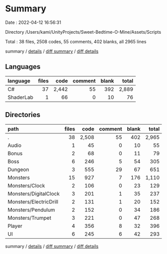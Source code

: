 # Summary

Date : 2022-04-12 16:56:31

Directory /Users/kami/UnityProjects/Sweet-Bedtime-O-Mine/Assets/Scripts

Total : 38 files,  2508 codes, 55 comments, 402 blanks, all 2965 lines

summary / [details](details.md) / [diff summary](diff.md) / [diff details](diff-details.md)

## Languages
| language | files | code | comment | blank | total |
| :--- | ---: | ---: | ---: | ---: | ---: |
| C# | 37 | 2,442 | 55 | 392 | 2,889 |
| ShaderLab | 1 | 66 | 0 | 10 | 76 |

## Directories
| path | files | code | comment | blank | total |
| :--- | ---: | ---: | ---: | ---: | ---: |
| . | 38 | 2,508 | 55 | 402 | 2,965 |
| Audio | 1 | 45 | 0 | 10 | 55 |
| Bonus | 2 | 68 | 0 | 11 | 79 |
| Boss | 6 | 246 | 5 | 54 | 305 |
| Dungeon | 3 | 555 | 29 | 67 | 651 |
| Monsters | 15 | 927 | 7 | 176 | 1,110 |
| Monsters/Clock | 2 | 106 | 0 | 23 | 129 |
| Monsters/DigitalClock | 3 | 201 | 1 | 35 | 237 |
| Monsters/ElectricDrill | 2 | 131 | 1 | 20 | 152 |
| Monsters/Pendulum | 2 | 152 | 0 | 34 | 186 |
| Monsters/Trumpet | 3 | 221 | 0 | 47 | 268 |
| Player | 4 | 356 | 8 | 32 | 396 |
| UI | 6 | 245 | 6 | 42 | 293 |

summary / [details](details.md) / [diff summary](diff.md) / [diff details](diff-details.md)